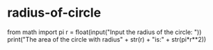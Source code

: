 # radius-of-circle
from math import pi
r = float(input("Input the radius of the circle: "))
print("The area of the circle with radius" + str(r) + "is:" + str(pi*r**2))

